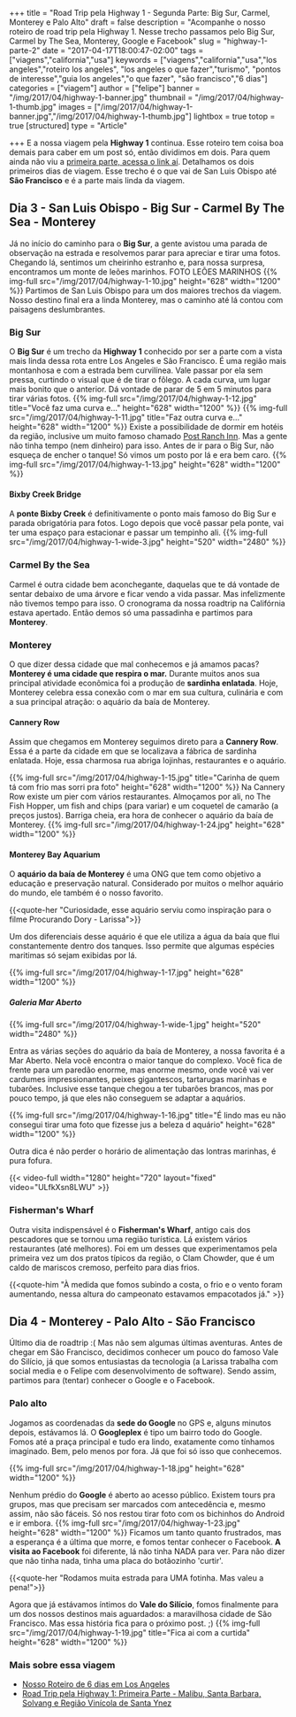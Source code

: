 +++
title = "Road Trip pela Highway 1 - Segunda Parte: Big Sur, Carmel, Monterey e Palo Alto"
draft = false
description = "Acompanhe o nosso roteiro de road trip pela Highway 1. Nesse trecho passamos pelo Big Sur, Carmel by The Sea, Monterey, Google e Facebook"
slug = "highway-1-parte-2"
date = "2017-04-17T18:00:47-02:00"
tags = ["viagens","california","usa"]
keywords = ["viagens","california","usa","los angeles","roteiro los angeles", "los angeles o que fazer","turismo", "pontos de interesse","guia los angeles","o que fazer", "são francisco","6 dias"]
categories = ["viagem"]
author = ["felipe"]
banner = "/img/2017/04/highway-1-banner.jpg"
thumbnail = "/img/2017/04/highway-1-thumb.jpg"
images = ["/img/2017/04/highway-1-banner.jpg","/img/2017/04/highway-1-thumb.jpg"]
lightbox = true
totop = true
[structured]
type = "Article"

+++
E a nossa viagem pela **Highway 1** continua. Esse roteiro tem coisa boa demais para caber em um post só, então dividimos em dois.
Para quem ainda não viu a [primeira parte, acessa o link aí](/viagem/roadtrip-highway-1-parte-1/). Detalhamos os dois primeiros dias de viagem.
Esse trecho é o que vai de San Luis Obispo até **São Francisco** e é a parte mais linda da viagem.

## Dia 3 - San Luis Obispo - Big Sur -  Carmel By The Sea - Monterey

Já no início do caminho para o **Big Sur**, a gente avistou uma parada de observação na estrada e resolvemos parar para apreciar e tirar uma fotos. Chegando lá, sentimos um cheirinho estranho e, para nossa surpresa, encontramos um monte de leões marinhos. FOTO LEÕES MARINHOS
{{% img-full src="/img/2017/04/highway-1-10.jpg" height="628" width="1200" %}}
Partimos de San Luis Obispo para um dos maiores trechos da viagem. Nosso destino final era a linda Monterey, mas o caminho até lá contou com paisagens deslumbrantes.

### Big Sur
O **Big Sur** é um trecho da **Highway 1** conhecido por ser a parte com a vista mais linda dessa rota entre Los Angeles e São Francisco. É uma região mais montanhosa e com a estrada bem curvilínea. Vale passar por ela sem pressa, curtindo o visual que é de tirar o fôlego. A cada curva, um lugar mais bonito que o anterior. Dá vontade de parar de 5 em 5 minutos para tirar várias fotos.
{{% img-full src="/img/2017/04/highway-1-12.jpg" title="Você faz uma curva e..." height="628" width="1200" %}}
{{% img-full src="/img/2017/04/highway-1-11.jpg" title="Faz outra curva e..."  height="628" width="1200" %}}
Existe a possibilidade de dormir em hotéis da região, inclusive um muito famoso chamado [Post Ranch Inn][3b157e32]. Mas a gente não tinha tempo (nem dinheiro) para isso.
Antes de ir para o Big Sur, não esqueça de encher o tanque! Só vimos um posto por lá e era bem caro.
{{% img-full src="/img/2017/04/highway-1-13.jpg"   height="628" width="1200" %}}

#### Bixby Creek Bridge

A **ponte Bixby Creek** é definitivamente o ponto mais famoso do Big Sur e parada obrigatória para fotos.
Logo depois que você passar pela ponte, vai ter uma espaço para estacionar e passar um tempinho ali.
{{% img-full src="/img/2017/04/highway-1-wide-3.jpg"   height="520" width="2480" %}}

### Carmel By the Sea

Carmel é outra cidade bem aconchegante, daquelas que te dá vontade de sentar debaixo de uma árvore e ficar vendo a vida passar. Mas infelizmente não tivemos tempo para isso. O cronograma da nossa roadtrip na Califórnia estava apertado. Então demos só uma passadinha e partimos para **Monterey**.

### Monterey

O que dizer dessa cidade que mal conhecemos e já amamos pacas? **Monterey é uma cidade que respira o mar.** Durante muitos anos sua principal atividade econômica foi a produção de **sardinha enlatada**. Hoje, Monterey celebra essa conexão com o mar em sua cultura, culinária e com a sua principal atração: o aquário da baía de Monterey.

#### Cannery Row

Assim que chegamos em Monterey seguimos direto para a **Cannery Row**. Essa é a parte da cidade em que se localizava a fábrica de sardinha enlatada. Hoje, essa charmosa rua abriga lojinhas, restaurantes e o aquário.

{{% img-full src="/img/2017/04/highway-1-15.jpg" title="Carinha de quem tá com frio mas sorri pra foto"  height="628" width="1200" %}}
Na Cannery Row existe um pier com vários restaurantes.
Almoçamos por ali, no The Fish Hopper, um fish and chips (para variar) e um coquetel de camarão (a preços justos). Barriga cheia, era hora de conhecer o aquário da baía de Monterey.
{{% img-full src="/img/2017/04/highway-1-24.jpg"  height="628" width="1200" %}}


#### Monterey Bay Aquarium
O **aquário da baía de Monterey** é uma ONG que tem como objetivo a educação e preservação natural. Considerado por muitos o melhor aquário do mundo, ele também é o nosso favorito.

{{<quote-her "Curiosidade, esse aquário serviu como inspiração para o filme Procurando Dory - Larissa">}}

Um dos diferenciais desse aquário é que ele utiliza a água da baía que flui constantemente dentro dos tanques. Isso permite que algumas espécies maritimas só sejam exibidas por lá.

{{% img-full src="/img/2017/04/highway-1-17.jpg"   height="628" width="1200" %}}

##### Galeria Mar Aberto

{{% img-full src="/img/2017/04/highway-1-wide-1.jpg"   height="520" width="2480" %}}

Entra as várias seções do aquário da baía de Monterey, a nossa favorita é a Mar Aberto. Nela você encontra o maior tanque do complexo. Você fica de frente para um paredão enorme, mas enorme mesmo, onde você vai ver cardumes impressionantes, peixes gigantescos, tartarugas marinhas e tubarões. Inclusive esse tanque chegou a ter tubarões brancos, mas por pouco tempo, já que eles não conseguem se adaptar a aquários.

{{% img-full src="/img/2017/04/highway-1-16.jpg" title="É lindo mas eu não consegui tirar uma foto que fizesse jus a beleza d aquário"  height="628" width="1200" %}}

Outra dica é não perder o horário de alimentação das lontras marinhas, é pura fofura.

{{< video-full width="1280" height="720" layout="fixed" video="ULfkXsn8LWU" >}}

### Fisherman's Wharf
Outra visita indispensável é o **Fisherman's Wharf**, antigo cais dos pescadores que se tornou uma região turística. Lá  existem vários restaurantes (até melhores). Foi em um desses que experimentamos pela primeira vez um dos pratos típicos da região,  o Clam Chowder, que é um caldo de mariscos cremoso, perfeito para dias frios.


{{<quote-him "À medida que fomos subindo a costa, o frio e o vento foram aumentando, nessa altura do campeonato estavamos empacotados já." >}}

## Dia 4 - Monterey - Palo Alto - São Francisco
Último dia de roadtrip :( Mas não sem algumas últimas aventuras.
Antes de chegar em São Francisco, decidimos conhecer um pouco do famoso Vale do Silício, já que somos entusiastas da tecnologia (a Larissa trabalha com social media e o Felipe com desenvolvimento de software). Sendo assim, partimos para (tentar) conhecer o Google e o Facebook.
### Palo alto
Jogamos as coordenadas da **sede do Google** no GPS e, alguns minutos depois, estávamos lá. O **Googleplex** é tipo um bairro todo do Google. Fomos até a praça principal e tudo era lindo, exatamente como tínhamos imaginado. Bem, pelo menos por fora. Já que foi só isso que conhecemos.

{{% img-full src="/img/2017/04/highway-1-18.jpg"   height="628" width="1200" %}}

Nenhum prédio do **Google** é aberto ao acesso público. Existem tours pra grupos, mas que precisam ser marcados com antecedência e, mesmo assim, não são fáceis. Só nos restou tirar foto com os bichinhos do Android e ir embora.
{{% img-full src="/img/2017/04/highway-1-23.jpg"   height="628" width="1200" %}}
Ficamos um tanto quanto frustrados, mas a esperança é a última que morre, e fomos tentar conhecer o Facebook. **A visita ao Facebook** foi diferente, lá não tinha NADA para ver. Para não dizer que não tinha nada, tinha uma placa do botãozinho 'curtir'.

{{<quote-her "Rodamos muita estrada para UMA fotinha. Mas valeu a pena!">}}

Agora que já estávamos íntimos do **Vale do Silício**, fomos finalmente para um dos nossos destinos mais aguardados: a maravilhosa cidade de São Francisco.
Mas essa história fica para o próximo post. ;)
{{% img-full src="/img/2017/04/highway-1-19.jpg" title="Fica ai com a curtida"   height="628" width="1200" %}}

### Mais sobre essa viagem
- [Nosso Roteiro de 6 dias em Los Angeles][b4190514]
- [Road Trip pela Highway 1: Primeira Parte - Malibu, Santa Barbara, Solvang e Região Vinícola de Santa Ynez](/viagem/roadtrip-highway-1-parte-1/)

[b4190514]: http://debacontudo.com.br/viagem/O-Melhor-Roteiro-para-Los-Angeles/ "Nosso Roteiro de 4 dias em Los Angeles"

[3b157e32]: https://www.tripadvisor.com.br/Hotel_Review-g240329-d261216-Reviews-Post_Ranch_Inn-Big_Sur_California.html "Post Ranch Inn"
[3596c54a]: http://www.booking.com/hotel/us/oasis-inn-amp-suites.pt-br.html?aid=311840;label=oasis-inn-amp-suites-wXPAJL1hY4QLnwK0htZPkgS161692530923%3Apl%3Ata%3Ap1%3Ap2%3Aac%3Aap1t1%3Aneg%3Afi%3Atiaud-285284110526%3Akwd-21370427593%3Alp1001541%3Ali%3Adec%3Adm;sid=34e1caa2505acf7236fc7c922d504010;dest_id=20015794;dest_type=city;dist=0;hpos=1;room1=A%2CA;sb_price_type=total;srfid=28a7aa1e3e615de29613f3603afcd01a12e7f8ebX1;type=total;ucfs=1&#hotelTmpl "Oasis Inn and Suites"
